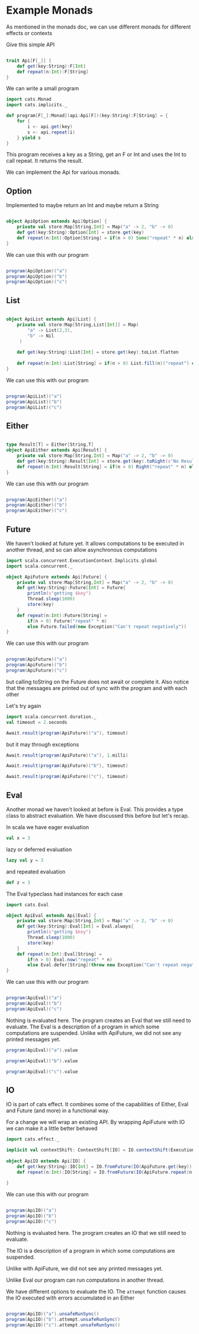 # Example Monads

As mentioned in the monads doc, we can use different monads 
for different effects or contexts

Give this simple API
```scala mdoc

trait Api[F[_]] {    
    def get(key:String):F[Int]
    def repeat(n:Int):F[String]
}
```
We can write a small program

```scala mdoc
import cats.Monad
import cats.implicits._

def program[F[_]:Monad](api:Api[F])(key:String):F[String] = {
    for {
        i <- api.get(key)
        s <- api.repeat(i)
    } yield s
}
```

This program receives a key as a String, get an F or Int and uses the 
Int to call repeat. It returns the result.

We can implement the Api for various monads.

## Option

Implemented to maybe return an Int and maybe return a String
```scala mdoc

object ApiOption extends Api[Option] {
    private val store:Map[String,Int] = Map("a" -> 2, "b" -> 0)
    def get(key:String):Option[Int] = store.get(key)
    def repeat(n:Int):Option[String] = if(n > 0) Some("repeat" * n) else None 
}

```
We can use this with our program
```scala mdoc

program(ApiOption)("a")
program(ApiOption)("b")
program(ApiOption)("c")
```

## List
```scala mdoc

object ApiList extends Api[List] {
    private val store:Map[String,List[Int]] = Map(
        "a" -> List(2,3),
        "b" -> Nil
     )
    
    def get(key:String):List[Int] = store.get(key).toList.flatten
    
    def repeat(n:Int):List[String] = if(n > 0) List.fill(n)("repeat") else Nil 
}

```

We can use this with our program
```scala mdoc

program(ApiList)("a")
program(ApiList)("b")
program(ApiList)("c")
```

## Either


```scala mdoc

type Result[T] = Either[String,T] 
object ApiEither extends Api[Result] {
    private val store:Map[String,Int] = Map("a" -> 2, "b" -> 0)
    def get(key:String):Result[Int] = store.get(key).toRight(s"No Result for $key")
    def repeat(n:Int):Result[String] = if(n > 0) Right("repeat" * n) else Left("Can't repeat negatively") 
}

```
We can use this with our program
```scala mdoc

program(ApiEither)("a")
program(ApiEither)("b")
program(ApiEither)("c")
```

## Future

We haven't looked at future yet. 
It allows computations to be executed in another thread, and so can
allow asynchronous computations

```scala mdoc
import scala.concurrent.ExecutionContext.Implicits.global
import scala.concurrent._

object ApiFuture extends Api[Future] {
    private val store:Map[String,Int] = Map("a" -> 2, "b" -> 0)
    def get(key:String):Future[Int] = Future{
        println(s"getting $key")
        Thread.sleep(1000)        
        store(key)
    }
    def repeat(n:Int):Future[String] = 
        if(n > 0) Future("repeat" * n) 
        else Future.failed(new Exception("Can't repeat negatively")) 
}

```
We can use this with our program
```scala mdoc

program(ApiFuture)("a")
program(ApiFuture)("b")
program(ApiFuture)("c")
```
but calling toString on the Future does not await or complete it.
Also notice that the messages are printed out of sync with the program 
and with each other

Let's try again

```scala mdoc
import scala.concurrent.duration._
val timeout = 2.seconds

Await.result(program(ApiFuture)("a"), timeout)
```
but it may through exceptions
```scala mdoc:crash
Await.result(program(ApiFuture)("a"), 1.milli)
```

```scala mdoc:crash
Await.result(program(ApiFuture)("b"), timeout)
```

```scala mdoc:crash
Await.result(program(ApiFuture)("c"), timeout)
```

## Eval

Another monad we haven't looked at before is Eval.
This provides a type class to abstract evaluation.
We have discussed this before but let's recap.

In scala we have eager evaluation
```scala mdoc
val x = 3
```
lazy or deferred evaluation
```scala mdoc
lazy val y = 3
```

and repeated evaluation

```scala mdoc
def z = 3
```

The Eval typeclass had instances for each case

```scala mdoc
import cats.Eval

object ApiEval extends Api[Eval] {
    private val store:Map[String,Int] = Map("a" -> 2, "b" -> 0)
    def get(key:String):Eval[Int] = Eval.always{
        println(s"getting $key")
        Thread.sleep(1000)        
        store(key)
    }
    def repeat(n:Int):Eval[String] = 
        if(n > 0) Eval.now("repeat" * n) 
        else Eval.defer[String](throw new Exception("Can't repeat negatively")) 
}

```
We can use this with our program
```scala mdoc

program(ApiEval)("a")
program(ApiEval)("b")
program(ApiEval)("c")
```
Nothing is evaluated here. 
The program creates an Eval that we still need to evaluate.
The Eval is a description of a program in which some computations are suspended.
Unlike with ApiFuture, we did not see any printed messages yet.

```scala mdoc
program(ApiEval)("a").value
```
```scala mdoc:crash
program(ApiEval)("b").value
```
```scala mdoc:crash
program(ApiEval)("c").value
```
## IO
IO is part of cats effect. 
It combines some of the capabilities of Either, Eval and Future (and more)
in a functional way.

For a change we will wrap an existing API.
By wrapping ApiFuture with IO we can make it a little better behaved
```scala mdoc
import cats.effect._

implicit val contextShift: ContextShift[IO] = IO.contextShift(ExecutionContext.global)
  
object ApiIO extends Api[IO] {
    def get(key:String):IO[Int] = IO.fromFuture(IO(ApiFuture.get(key)))
    def repeat(n:Int):IO[String] = IO.fromFuture(IO(ApiFuture.repeat(n)))
        
}

```

We can use this with our program
```scala mdoc

program(ApiIO)("a")
program(ApiIO)("b")
program(ApiIO)("c")
```
Nothing is evaluated here.
The program creates an IO that we still need to evaluate.

The IO is a description of a program in which some computations are suspended.

Unlike with ApiFuture, we did not see any printed messages yet.

Unlike Eval our program can run computations in another thread.

We have different options to evaluate the IO. 
The `attempt` function causes the IO executed with errors accumulated in an Either

```scala mdoc

program(ApiIO)("a").unsafeRunSync()
program(ApiIO)("b").attempt.unsafeRunSync()
program(ApiIO)("c").attempt.unsafeRunSync()
```
